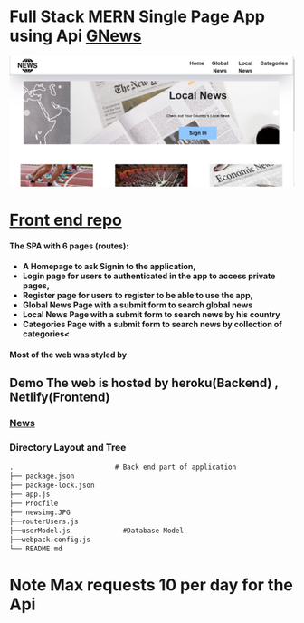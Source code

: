 # Full Stack MERN Single Page App using Api <a href="https://gnews.io/">GNews</a>

<img src="./newsimg.JPG">
 
# <a href="https://github.com/osamaalpha/React-Project-News">Front end repo</a>

<h4>The SPA with 6 pages (routes):<h4>

<ul>
<li>A Homepage to ask Signin to the application,</li>
<li>Login page for users to authenticated in the app to access private pages,</li>
<li>Register page for users to register to be able to use the app,</li>
<li>Global News Page with a submit form to search global news</li>
<li>Local News Page with a submit form to search news by his country</li>
<li>Categories Page with a submit form to search news by collection of categories<</li>
</ul>

<h4>Most of the web was styled by <a href="https://material-ui.com/"></a></h4>

## Demo The web is hosted by heroku(Backend) , Netlify(Frontend)

<h3><a href="https://eloquent-kirch-114c4b.netlify.app/">News</a></h3>

### Directory Layout and Tree

```
.                         # Back end part of application
├── package.json
├── package-lock.json
├── app.js
├── Procfile
├── newsimg.JPG
├──routerUsers.js
├──userModel.js             #Database Model
├──webpack.config.js
└── README.md
```

# Note Max requests 10 per day for the Api
